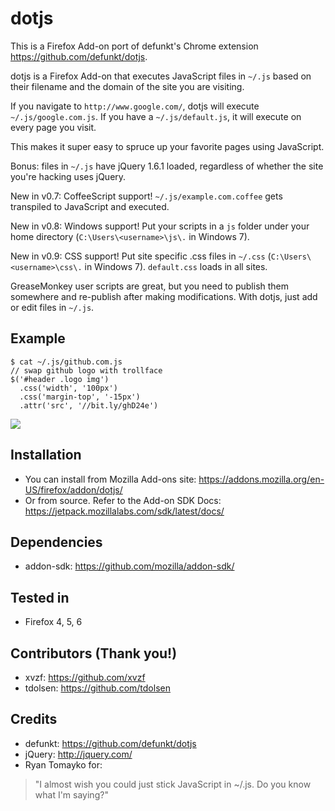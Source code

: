 dotjs
=====

This is a Firefox Add-on port of defunkt's Chrome extension <https://github.com/defunkt/dotjs>.

dotjs is a Firefox Add-on that executes JavaScript files in `~/.js` based on their filename and the domain of the site you are visiting.

If you navigate to `http://www.google.com/`, dotjs will execute `~/.js/google.com.js`. 
If you have a `~/.js/default.js`, it will execute on every page you visit.

This makes it super easy to spruce up your favorite pages using JavaScript.

Bonus:  files in `~/.js` have jQuery 1.6.1 loaded, regardless  of  whether  the  site  you're  hacking uses jQuery.

New in v0.7: CoffeeScript support! `~/.js/example.com.coffee` gets transpiled to JavaScript and executed.

New in v0.8: Windows support! Put your scripts in a `js` folder under your home directory (`C:\Users\<username>\js\.` in Windows 7).

New in v0.9: CSS support! Put site specific .css files in `~/.css` (`C:\Users\<username>\css\.` in Windows 7). `default.css` loads in all sites.

GreaseMonkey user scripts are great, but you need to publish them somewhere and re-publish after making modifications. With dotjs, just add or edit files in `~/.js`.

## Example

    $ cat ~/.js/github.com.js
    // swap github logo with trollface
    $('#header .logo img')
      .css('width', '100px')
      .css('margin-top', '-15px')
      .attr('src', '//bit.ly/ghD24e')

![](https://dl.dropbox.com/u/361064/dotjs.png)

## Installation

- You can install from Mozilla Add-ons site: <https://addons.mozilla.org/en-US/firefox/addon/dotjs/>
- Or from source. Refer to the Add-on SDK Docs: <https://jetpack.mozillalabs.com/sdk/latest/docs/>

## Dependencies

- addon-sdk: <https://github.com/mozilla/addon-sdk/>

## Tested in

- Firefox 4, 5, 6

## Contributors (Thank you!)

- xvzf: <https://github.com/xvzf>
- tdolsen: <https://github.com/tdolsen>

## Credits

- defunkt: <https://github.com/defunkt/dotjs>
- jQuery: <http://jquery.com/>
- Ryan Tomayko for:

> "I almost wish you could just stick JavaScript in ~/.js. Do you know what I'm saying?"
